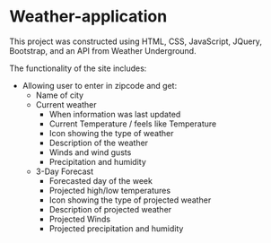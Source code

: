 # Weather-application
This project was constructed using HTML, CSS, JavaScript, JQuery, Bootstrap, and an API from Weather Underground.

The functionality of the site includes:
- Allowing user to enter in zipcode and get:
    - Name of city
    - Current weather
        - When information was last updated
        - Current Temperature / feels like Temperature
        - Icon showing the type of weather
        - Description of the weather
        - Winds and wind gusts
        - Precipitation and humidity 
    - 3-Day Forecast
        - Forecasted day of the week
        - Projected high/low temperatures
        - Icon showing the type of projected weather
        - Description of projected weather
        - Projected Winds
        - Projected precipitation and humidity
